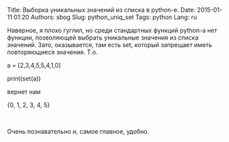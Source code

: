 Title: Выборка уникальных значений из списка в python-е.
Date: 2015-01-11 01:20
Authors: sbog
Slug: python_uniq_set
Tags: python
Lang: ru

Наверное, я плохо гуглил, но среди стандартных функций python-а нет
функции, позволяющей выбрать уникальные значения из списка значений.
Зато, оказывается, там есть set, который запрещает иметь повторяющиеся
значения. Т.о.

a = [2,3,4,5,5,4,1,0]

print(set(a))

вернет нам

{0, 1, 2, 3, 4, 5}

 

Очень познавательно и, самое главное, удобно.
